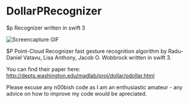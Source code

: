 # DollarPRecognizer
$p Recognizer written in swift 3 

![Screencapture GIF](DollarPRecognizer/out.gif)

$P Point-Cloud Recognizer fast gesture recognition algorithm by Radu-Daniel Vatavu, Lisa Anthony, Jacob O. Wobbrock written in swift 3.

You can find their paper here: http://depts.washington.edu/madlab/proj/dollar/pdollar.html

Please excuse any n00bish code as I am an enthusiastic amateur - any advice on how to improve my code would be apreciated.
